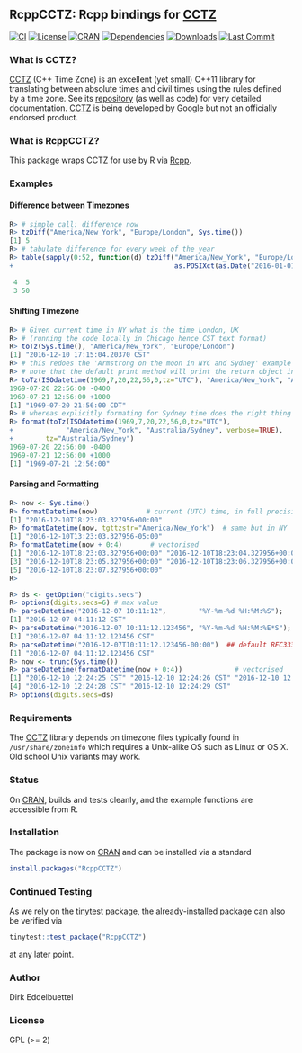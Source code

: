 ## RcppCCTZ: Rcpp bindings for [CCTZ](https://github.com/google/cctz)

[![CI](https://github.com/eddelbuettel/rcppcctz/workflows/ci/badge.svg)](https://github.com/eddelbuettel/rcppcctz/actions?query=workflow%3Aci)
[![License](https://eddelbuettel.github.io/badges/GPL2+.svg)](https://www.gnu.org/licenses/gpl-2.0.html)
[![CRAN](https://www.r-pkg.org/badges/version/RcppCCTZ)](https://cran.r-project.org/package=RcppCCTZ)
[![Dependencies](https://tinyverse.netlify.app/badge/RcppCCTZ)](https://cran.r-project.org/package=RcppCCTZ)
[![Downloads](https://cranlogs.r-pkg.org/badges/RcppCCTZ?color=brightgreen)](https://www.r-pkg.org/pkg/RcppCCTZ)
[![Last Commit](https://img.shields.io/github/last-commit/eddelbuettel/rcppcctz)](https://github.com/eddelbuettel/rcppcctz)

### What is CCTZ?

[CCTZ](https://github.com/google/cctz) (C++ Time Zone) is an excellent (yet small) C++11 library for
translating between absolute times and civil times using the rules defined by a time zone. See its
[repository](https://github.com/google/cctz) (as well as code) for very detailed documentation.
[CCTZ](https://github.com/google/cctz) is being developed by Google but not an officially endorsed product.

### What is RcppCCTZ?

This package wraps CCTZ for use by R via [Rcpp](https://dirk.eddelbuettel.com/code/rcpp.html).

### Examples

#### Difference between Timezones

```r
R> # simple call: difference now
R> tzDiff("America/New_York", "Europe/London", Sys.time())
[1] 5
R> # tabulate difference for every week of the year
R> table(sapply(0:52, function(d) tzDiff("America/New_York", "Europe/London",
+                                        as.POSIXct(as.Date("2016-01-01") + d*7))))

 4  5
 3 50
```

#### Shifting Timezone

```r
R> # Given current time in NY what is the time London, UK
R> # (running the code locally in Chicago hence CST text format)    
R> toTz(Sys.time(), "America/New_York", "Europe/London") 	
[1] "2016-12-10 17:15:04.20370 CST"
R> # this redoes the 'Armstrong on the moon in NYC and Sydney' example
R> # note that the default print method will print the return object in _your local time_
R> toTz(ISOdatetime(1969,7,20,22,56,0,tz="UTC"), "America/New_York", "Australia/Sydney", TRUE)
1969-07-20 22:56:00 -0400
1969-07-21 12:56:00 +1000
[1] "1969-07-20 21:56:00 CDT"
R> # whereas explicitly formating for Sydney time does the right thing
R> format(toTz(ISOdatetime(1969,7,20,22,56,0,tz="UTC"),
+             "America/New_York", "Australia/Sydney", verbose=TRUE),
+        tz="Australia/Sydney")
1969-07-20 22:56:00 -0400
1969-07-21 12:56:00 +1000
[1] "1969-07-21 12:56:00"
```

#### Parsing and Formatting

```r
R> now <- Sys.time()
R> formatDatetime(now)            # current (UTC) time, in full precision RFC3339
[1] "2016-12-10T18:23:03.327956+00:00"
R> formatDatetime(now, tgttzstr="America/New_York")  # same but in NY
[1] "2016-12-10T13:23:03.327956-05:00"
R> formatDatetime(now + 0:4)	   # vectorised
[1] "2016-12-10T18:23:03.327956+00:00" "2016-12-10T18:23:04.327956+00:00"
[3] "2016-12-10T18:23:05.327956+00:00" "2016-12-10T18:23:06.327956+00:00"
[5] "2016-12-10T18:23:07.327956+00:00"
R>

R> ds <- getOption("digits.secs")
R> options(digits.secs=6) # max value
R> parseDatetime("2016-12-07 10:11:12",        "%Y-%m-%d %H:%M:%S");   # full seconds
[1] "2016-12-07 04:11:12 CST"
R> parseDatetime("2016-12-07 10:11:12.123456", "%Y-%m-%d %H:%M:%E*S"); # fractional seconds
[1] "2016-12-07 04:11:12.123456 CST"
R> parseDatetime("2016-12-07T10:11:12.123456-00:00")  ## default RFC3339 format
[1] "2016-12-07 04:11:12.123456 CST"
R> now <- trunc(Sys.time())
R> parseDatetime(formatDatetime(now + 0:4))	   			# vectorised
[1] "2016-12-10 12:24:25 CST" "2016-12-10 12:24:26 CST" "2016-12-10 12:24:27 CST"
[4] "2016-12-10 12:24:28 CST" "2016-12-10 12:24:29 CST"
R> options(digits.secs=ds)

```

### Requirements

The [CCTZ](https://github.com/google/cctz) library depends on timezone files typically found in
`/usr/share/zoneinfo` which requires a Unix-alike OS such as Linux or OS X. Old school Unix variants
may work.

### Status

On [CRAN](https://cran.r-project.org/package=RcppCCTZ), builds and tests cleanly,
and the example functions are accessible from R.

### Installation

The package is now on [CRAN](https://cran.r-project.org) and can be installed
via a standard

```r
install.packages("RcppCCTZ")
```

### Continued Testing

As we rely on the [tinytest](https://cran.r-project.org/package=tinytest) package, the
already-installed package can also be verified via

```r
tinytest::test_package("RcppCCTZ")
```

at any later point.

### Author

Dirk Eddelbuettel

### License

GPL (>= 2)
